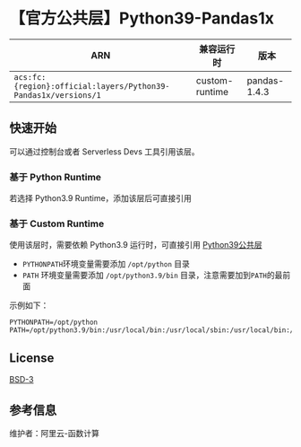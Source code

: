
# 【官方公共层】Python39-Pandas1x

| ARN  |  兼容运行时  | 版本 |
|------|------|--------|
| `acs:fc:{region}:official:layers/Python39-Pandas1x/versions/1` | custom-runtime   | pandas-1.4.3 |

## 快速开始
可以通过控制台或者 Serverless Devs 工具引用该层。

### 基于 Python Runtime 
若选择 Python3.9 Runtime，添加该层后可直接引用

### 基于 Custom Runtime
使用该层时，需要依赖 Python3.9 运行时，可直接引用 [Python39公共层](../Python39/README.md)
- `PYTHONPATH`环境变量需要添加 `/opt/python` 目录
- `PATH` 环境变量需要添加 `/opt/python3.9/bin` 目录，注意需要加到`PATH`的最前面

示例如下：
```shell
PYTHONPATH=/opt/python
PATH=/opt/python3.9/bin:/usr/local/bin:/usr/local/sbin:/usr/local/bin:/usr/sbin:/usr/bin:/sbin:/bin:/opt/bin
```

## License
[BSD-3](https://github.com/pandas-dev/pandas/blob/main/LICENSE)

## 参考信息
维护者：阿里云-函数计算